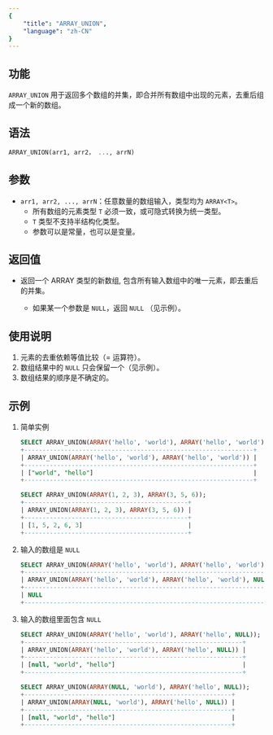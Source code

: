 ```yaml
---
{
    "title": "ARRAY_UNION",
    "language": "zh-CN"
}
---
```


## 功能

`ARRAY_UNION` 用于返回多个数组的并集，即合并所有数组中出现的元素，去重后组成一个新的数组。

## 语法

```SQL
ARRAY_UNION(arr1, arr2， ..., arrN)
```

## 参数

- `arr1, arr2, ..., arrN`：任意数量的数组输入，类型均为 `ARRAY<T>`。
    - 所有数组的元素类型 `T` 必须一致，或可隐式转换为统一类型。
    - `T` 类型不支持半结构化类型。
    - 参数可以是常量，也可以是变量。
  
## 返回值

- 返回一个 ARRAY<T> 类型的新数组, 包含所有输入数组中的唯一元素，即去重后的并集。
    - 如果某一个参数是 `NULL`，返回 `NULL` （见示例）。

## 使用说明

1. 元素的去重依赖等值比较（= 运算符）。
2. 数组结果中的 `NULL` 只会保留一个（见示例）。
3. 数组结果的顺序是不确定的。

## 示例

1. 简单实例

    ```SQL
    SELECT ARRAY_UNION(ARRAY('hello', 'world'), ARRAY('hello', 'world')); 
    +---------------------------------------------------------------+
    | ARRAY_UNION(ARRAY('hello', 'world'), ARRAY('hello', 'world')) |
    +---------------------------------------------------------------+
    | ["world", "hello"]                                            |
    +---------------------------------------------------------------+

    SELECT ARRAY_UNION(ARRAY(1, 2, 3), ARRAY(3, 5, 6));
    +---------------------------------------------+
    | ARRAY_UNION(ARRAY(1, 2, 3), ARRAY(3, 5, 6)) |
    +---------------------------------------------+
    | [1, 5, 2, 6, 3]                             |
    +---------------------------------------------+
    ```

2. 输入的数组是 `NULL`
   
    ```SQL
    SELECT ARRAY_UNION(ARRAY('hello', 'world'), ARRAY('hello', 'world'), NULL); 
    +---------------------------------------------------------------------+
    | ARRAY_UNION(ARRAY('hello', 'world'), ARRAY('hello', 'world'), NULL) |
    +---------------------------------------------------------------------+
    | NULL                                                                |
    +---------------------------------------------------------------------+
    ```

3. 输入的数组里面包含 `NULL`

    ```SQL
    SELECT ARRAY_UNION(ARRAY('hello', 'world'), ARRAY('hello', NULL)); 
    +------------------------------------------------------------+
    | ARRAY_UNION(ARRAY('hello', 'world'), ARRAY('hello', NULL)) |
    +------------------------------------------------------------+
    | [null, "world", "hello"]                                   |
    +------------------------------------------------------------+

    SELECT ARRAY_UNION(ARRAY(NULL, 'world'), ARRAY('hello', NULL)); 
    +---------------------------------------------------------+
    | ARRAY_UNION(ARRAY(NULL, 'world'), ARRAY('hello', NULL)) |
    +---------------------------------------------------------+
    | [null, "world", "hello"]                                |
    +---------------------------------------------------------+
    ```